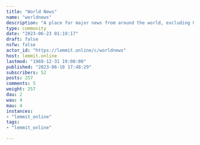```yaml
---
title: "World News" 
name: "worldnews"
description: "A place for major news from around the world, excluding US-internal news."
type: community
date: "2023-06-23 01:19:17"
draft: false
nsfw: false
actor_id: "https://lemmit.online/c/worldnews"
host: lemmit.online
lastmod: "1969-12-31 19:00:00"
published: "2023-06-18 17:48:29"
subscribers: 52
posts: 257
comments: 5
weight: 257
dau: 2
wau: 4
mau: 4
instances:
- "lemmit_online"
tags: 
- "lemmit_online"

---
```

